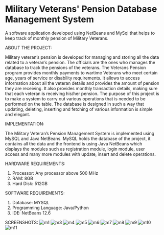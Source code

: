 # Military Veterans' Pension Database Management System
A software application developed using NetBeans and MySql that helps to keep track of monthly pension of Military Veterans.

ABOUT THE PROJECT:

Military veteran’s pension is developed for managing and storing all the data related to a veteran’s pension. The officials are the ones who manages the database to track the pensions
of the veterans. The Veterans Pension program provides monthly payments to wartime Veterans who meet certain age, years of service or disability requirements.
It allows to access information about all the veteran details and provides the amount of pension they are receiving. It also provides monthly transaction details, making sure that each veteran is receiving his/her pension. The purpose of this project is to make a system to carry out various operations that is needed to be performed on the table. The database is designed in such a way that updating, deleting, inserting and fetching of various information is simple and elegant.

IMPLEMENTATION:

The Military Veteran’s Pension Management System is implemented using MySQL and Java NetBeans. MySQL holds the database of the project, it contains all the data and the frontend is using Java NetBeans which displays the modules such as registration module, login module, user access and many more modules with update, insert and delete operations.

HARDWARE REQUIREMENTS:

1. Processor: Any processor above 500 MHz
2. RAM: 8GB
3. Hard Disk: 512GB

SOFTWARE REQUIREMENTS:

1. Database: MYSQL
2. Programming Language: Java/Python
3. IDE: NetBeans 12.6

SCREENSHOTS:
![m1](https://user-images.githubusercontent.com/88102234/195829823-51503d62-b5b4-46c7-9acc-7b65396b0d20.png)
![m3](https://user-images.githubusercontent.com/88102234/195829847-1581ad46-02ea-4653-91a7-28c6cf6e3edb.png)
![m4](https://user-images.githubusercontent.com/88102234/195829857-c4edaea8-c388-4b7c-9d71-d2b0b042b5d8.png)
![m5](https://user-images.githubusercontent.com/88102234/195829869-e9fc109d-885c-49d1-b286-6381d06feb63.png)
![m6](https://user-images.githubusercontent.com/88102234/195829877-b97281cd-324f-4581-bda4-884ec4bc36c9.png)
![m7](https://user-images.githubusercontent.com/88102234/195829889-c925306b-3dd3-4263-b6a7-9f370ef8b183.png)
![m8](https://user-images.githubusercontent.com/88102234/195829895-577e7301-c37b-49d0-b567-68f2b53d0a38.png)
![m9](https://user-images.githubusercontent.com/88102234/195829904-8f0b3d13-202b-47fc-abc5-94d58dcf440e.png)
![m10](https://user-images.githubusercontent.com/88102234/195829910-157e8365-a298-4567-945e-3276e63bea0b.png)
![m11](https://user-images.githubusercontent.com/88102234/195829926-5cd2024d-2aa8-4c35-abcd-7189c409b411.png)
